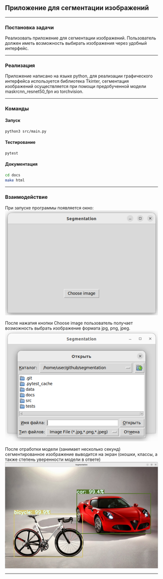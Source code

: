 ## Приложение для сегментации изображений

-----

### Постановка задачи
Реализовать приложение для сегментации изображений. Пользователь должен иметь возможность выбирать изображения через удобный интерфейс.

-----

### Реализация
Приложение написано на языке python, для реализации графического интерфейса используется библиотека Tkinter, сегментация изображений осуществляется при помощи предобученной модели maskrcnn_resnet50_fpn из torchvision.

-----

### Команды

#### Запуск
``` bash
python3 src/main.py
```
#### Тестирование
``` bash
pytest
```
#### Документация
``` bash
cd docs
make html
```

-----

### Взаимодействие
При запуске программы появляется окно:
![](data/readme_data/start.png)

После нажатия кнопки Choose image пользователь получает возможность выбрать изображение формата jpg, png, jpeg.
![](data/readme_data/choose_image.png)

После отработки модели (занимает несколько секунд) сегментированное изображение выводится на экран (окошки, классы, а также степень уверенности модели в ответе)
![](data/readme_data/output.png)

-----

